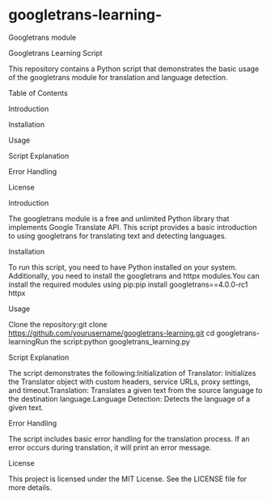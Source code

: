 # googletrans-learning-
Googletrans module 


Googletrans Learning Script

This repository contains a Python script that demonstrates the basic usage of the googletrans module for translation and language detection.

Table of Contents

Introduction

Installation

Usage

Script Explanation

Error Handling

License


Introduction

The googletrans module is a free and unlimited Python library that implements Google Translate API. This script provides a basic introduction to using googletrans for translating text and detecting languages.


Installation

To run this script, you need to have Python installed on your system. Additionally, you need to install the googletrans and httpx modules.You can install the required modules using pip:pip install googletrans==4.0.0-rc1 httpx


Usage

Clone the repository:git clone https://github.com/yourusername/googletrans-learning.git
cd googletrans-learningRun the script:python googletrans_learning.py


Script Explanation

The script demonstrates the following:Initialization of Translator: Initializes the Translator object with custom headers, service URLs, proxy settings, and timeout.Translation: Translates a given text from the source language to the destination language.Language Detection: Detects the language of a given text.


Error Handling

The script includes basic error handling for the translation process. If an error occurs during translation, it will print an error message.


License

This project is licensed under the MIT License. See the LICENSE file for more details.
